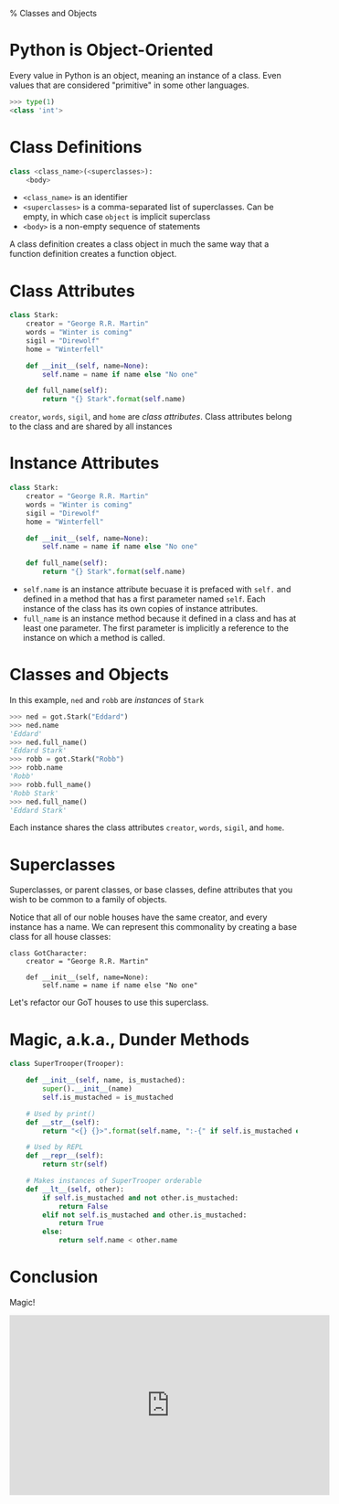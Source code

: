 % Classes and Objects

# Python is Object-Oriented

Every value in Python is an object, meaning an instance of a class. Even values that are considered "primitive" in some other languages.

```Python
>>> type(1)
<class 'int'>
```


# Class Definitions

```Python
class <class_name>(<superclasses>):
    <body>
```

- `<class_name>` is an identifier
- `<superclasses>` is a comma-separated list of superclasses. Can be empty, in which case `object` is implicit superclass
- `<body>` is a non-empty sequence of statements

A class definition creates a class object in much the same way that a function definition creates a function object.

# Class Attributes

```Python
class Stark:
    creator = "George R.R. Martin"
    words = "Winter is coming"
    sigil = "Direwolf"
    home = "Winterfell"

    def __init__(self, name=None):
        self.name = name if name else "No one"

    def full_name(self):
        return "{} Stark".format(self.name)
```

`creator`, `words`, `sigil`, and `home` are *class attributes*. Class attributes belong to the class and are shared by all instances

# Instance Attributes

```Python
class Stark:
    creator = "George R.R. Martin"
    words = "Winter is coming"
    sigil = "Direwolf"
    home = "Winterfell"

    def __init__(self, name=None):
        self.name = name if name else "No one"

    def full_name(self):
        return "{} Stark".format(self.name)
```

- `self.name` is an instance attribute becuase it is prefaced with `self.` and defined in a method that has a first parameter named `self`. Each instance of the class has its own copies of instance attributes.
- `full_name` is an instance method because it defined in a class and has at least one parameter. The first parameter is implicitly a reference to the instance on which a method is called.

# Classes and Objects

In this example, `ned` and `robb` are *instances* of `Stark`

```Python
>>> ned = got.Stark("Eddard")
>>> ned.name
'Eddard'
>>> ned.full_name()
'Eddard Stark'
>>> robb = got.Stark("Robb")
>>> robb.name
'Robb'
>>> robb.full_name()
'Robb Stark'
>>> ned.full_name()
'Eddard Stark'
```

Each instance shares the class attributes `creator`, `words`, `sigil`, and `home`.

# Superclasses

Superclasses, or parent classes, or base classes, define attributes that you wish to be common to a family of objects.

Notice that all of our noble houses have the same creator, and every instance has a name. We can represent this commonality by creating a base class for all house classes:


```
class GotCharacter:
    creator = "George R.R. Martin"

    def __init__(self, name=None):
        self.name = name if name else "No one"
```

Let's refactor our GoT houses to use this superclass.

# Magic, a.k.a., __Dunder__ Methods

```Python
class SuperTrooper(Trooper):

    def __init__(self, name, is_mustached):
        super().__init__(name)
        self.is_mustached = is_mustached

    # Used by print()
    def __str__(self):
        return "<{} {}>".format(self.name, ":-{" if self.is_mustached else ":-|")

    # Used by REPL
    def __repr__(self):
        return str(self)

    # Makes instances of SuperTrooper orderable
    def __lt__(self, other):
        if self.is_mustached and not other.is_mustached:
            return False
        elif not self.is_mustached and other.is_mustached:
            return True
        else:
            return self.name < other.name
```

# Conclusion

Magic!

<iframe width="560" height="315" src="https://www.youtube.com/embed/az5qOjhsang" frameborder="0" allowfullscreen></iframe>